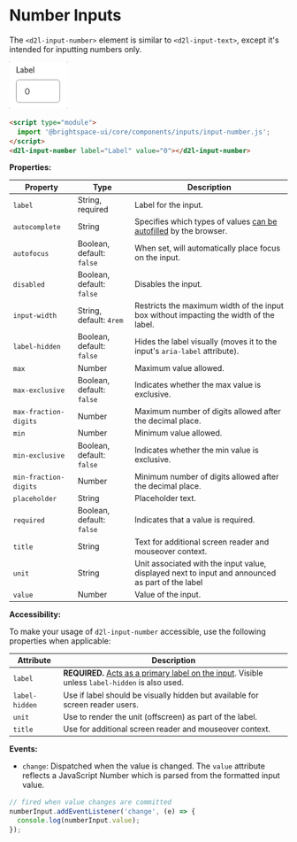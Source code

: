 # Number Inputs

The `<d2l-input-number>` element is similar to `<d2l-input-text>`, except it's intended for inputting numbers only.

![example screenshot of number input](../screenshots/number.gif?raw=true)

```html
<script type="module">
  import '@brightspace-ui/core/components/inputs/input-number.js';
</script>
<d2l-input-number label="Label" value="0"></d2l-input-number>
```

**Properties:**

| Property | Type | Description |
|--|--|--|
| `label` | String, required | Label for the input. |
| `autocomplete` | String | Specifies which types of values [can be autofilled](https://developer.mozilla.org/en-US/docs/Web/HTML/Attributes/autocomplete) by the browser. |
| `autofocus` | Boolean, default: `false` | When set, will automatically place focus on the input. |
| `disabled` | Boolean, default: `false` | Disables the input. |
| `input-width` | String, default: `4rem` | Restricts the maximum width of the input box without impacting the width of the label. |
| `label-hidden` | Boolean, default: `false` | Hides the label visually (moves it to the input's `aria-label` attribute). |
| `max` | Number | Maximum value allowed. |
| `max-exclusive` | Boolean, default: `false` | Indicates whether the max value is exclusive. |
| `max-fraction-digits` | Number | Maximum number of digits allowed after the decimal place. |
| `min` | Number | Minimum value allowed. |
| `min-exclusive` | Boolean, default: `false` | Indicates whether the min value is exclusive. |
| `min-fraction-digits` | Number | Minimum number of digits allowed after the decimal place. |
| `placeholder` | String | Placeholder text. |
| `required` | Boolean, default: `false` | Indicates that a value is required. |
| `title` | String | Text for additional screen reader and mouseover context. |
| `unit` | String | Unit associated with the input value, displayed next to input and announced as part of the label |
| `value` | Number | Value of the input. |

**Accessibility:**

To make your usage of `d2l-input-number` accessible, use the following properties when applicable:

| Attribute | Description |
|--|--|
| `label` | **REQUIRED.** [Acts as a primary label on the input](https://www.w3.org/WAI/tutorials/forms/labels/). Visible unless `label-hidden` is also used. |
| `label-hidden` | Use if label should be visually hidden but available for screen reader users. |
| `unit` | Use to render the unit (offscreen) as part of the label. |
| `title` | Use for additional screen reader and mouseover context. |

**Events:**

* `change`: Dispatched when the value is changed. The `value` attribute reflects a JavaScript Number which is parsed from the formatted input value.

```javascript
// fired when value changes are committed
numberInput.addEventListener('change', (e) => {
  console.log(numberInput.value);
});
```

